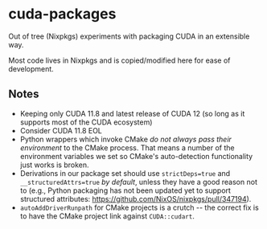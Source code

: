 # cuda-packages

Out of tree (Nixpkgs) experiments with packaging CUDA in an extensible way.

Most code lives in Nixpkgs and is copied/modified here for ease of development.

## Notes

- Keeping only CUDA 11.8 and latest release of CUDA 12 (so long as it supports most of the CUDA ecosystem)
- Consider CUDA 11.8 EOL
- Python wrappers which invoke CMake _do not always pass their environment_ to the CMake process. That means a number of the environment variables we set so CMake's auto-detection functionality just works is broken.
- Derivations in our package set should use `strictDeps=true` and `__structuredAttrs=true` _by default_, unless they have a good reason not to (e.g., Python packaging has not been updated yet to support structured attributes: <https://github.com/NixOS/nixpkgs/pull/347194>).
- `autoAddDriverRunpath` for CMake projects is a crutch -- the correct fix is to have the CMake project link against `CUDA::cudart`.
